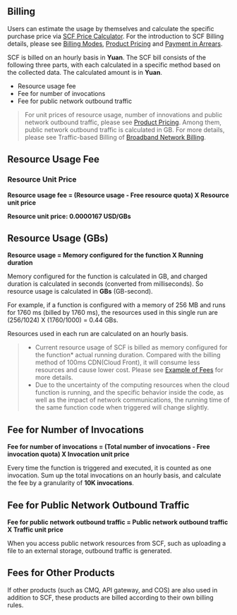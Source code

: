 ## Billing

Users can estimate the usage by themselves and calculate the specific purchase price via [SCF Price Calculator](https://buy.cloud.tencent.com/price/scf/calculator). For the introduction to SCF Billing details, please see [Billing Modes](https://cloud.tencent.com/document/product/583/12284), [Product Pricing](https://cloud.tencent.com/document/product/583/12281) and [Payment in Arrears](https://cloud.tencent.com/document/product/583/12283). 

SCF is billed on an hourly basis in **Yuan**. The SCF bill consists of the following three parts, with each calculated in a specific method based on the collected data. The calculated amount is in **Yuan**.
* Resource usage fee 
* Fee for number of invocations
* Fee for public network outbound traffic
> For unit prices of resource usage, number of innovations and public network outbound traffic, please see [Product Pricing](https://cloud.tencent.com/document/product/583/12281). Among them, public network outbound traffic is calculated in GB. For more details, please see Traffic-based Billing of [Broadband Network Billing](https://buy.cloud.tencent.com/price/idc).

## Resource Usage Fee

### Resource Unit Price
**Resource usage fee = (Resource usage - Free resource quota) X Resource unit price**

**Resource unit price: 0.0000167 USD/GBs**

## Resource Usage (GBs)

**Resource usage = Memory configured for the function X Running duration**

Memory configured for the function is calculated in GB, and charged duration is calculated in seconds (converted from milliseconds). So resource usage is calculated in **GBs** (GB-second).

For example, if a function is configured with a memory of 256 MB and runs for 1760 ms (billed by 1760 ms), the resources used in this single run are (256/1024) X (1760/1000) = 0.44 GBs.

Resources used in each run are calculated on an hourly basis.

>- Current resource usage of SCF is billed as memory configured for the function* actual running duration. Compared with the billing method of 100ms CDN(Cloud Front), it will consume less resources and cause lower cost. Please see [Example of Fees](https://cloud.tencent.com/document/product/583/12285) for more details.
>- Due to the uncertainty of the computing resources when the cloud function is running, and the specific behavior inside the code, as well as the impact of network communications, the running time of the same function code when triggered will change slightly.

## Fee for Number of Invocations

**Fee for number of invocations = (Total number of invocations - Free invocation quota) X Invocation unit price**

Every time the function is triggered and executed, it is counted as one invocation. Sum up the total invocations on an hourly basis, and calculate the fee by a granularity of **10K invocations**.

## Fee for Public Network Outbound Traffic

**Fee for public network outbound traffic = Public network outbound traffic X Traffic unit price**

When you access public network resources from SCF, such as uploading a file to an external storage, outbound traffic is generated.

## Fees for Other Products

If other products (such as CMQ, API gateway, and COS) are also used in addition to SCF, these products are billed according to their own billing rules.
